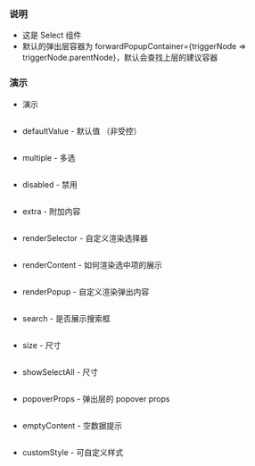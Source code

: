 ### 说明

-   这是 Select 组件
-   默认的弹出层容器为 forwardPopupContainer={triggerNode => triggerNode.parentNode}，默认会查找上层的建议容器

### 演示

-   演示

```js {"codepath": "select.jsx"}
```

-   defaultValue - 默认值 （非受控）

```js {"codepath": "uncontrolled.jsx"}
```

-   multiple - 多选

```js {"codepath": "multiple.jsx"}
```

-   disabled - 禁用

```js {"codepath": "disabled.jsx"}
```

-   extra - 附加内容

```js {"codepath": "select-extra.jsx"}
```

-   renderSelector - 自定义渲染选择器

```js {"codepath": "renderSelector.jsx"}
```

-   renderContent - 如何渲染选中项的展示

```js {"codepath": "renderContent.jsx"}
```

-   renderPopup - 自定义渲染弹出内容

```js {"codepath": "renderPopup.jsx"}
```

-   search - 是否展示搜索框

```js {"codepath": "search.jsx"}
```

-   size - 尺寸

```js {"codepath": "size.jsx"}
```

-   showSelectAll - 尺寸

```js {"codepath": "showSelectAll.jsx"}
```

-   popoverProps - 弹出层的 popover props

```js {"codepath": "popoverProps.jsx"}
```

-   emptyContent - 空数据提示

```js {"codepath": "emptyContent.jsx"}
```

-   customStyle - 可自定义样式

```js {"codepath": "customStyle.jsx"}
```
